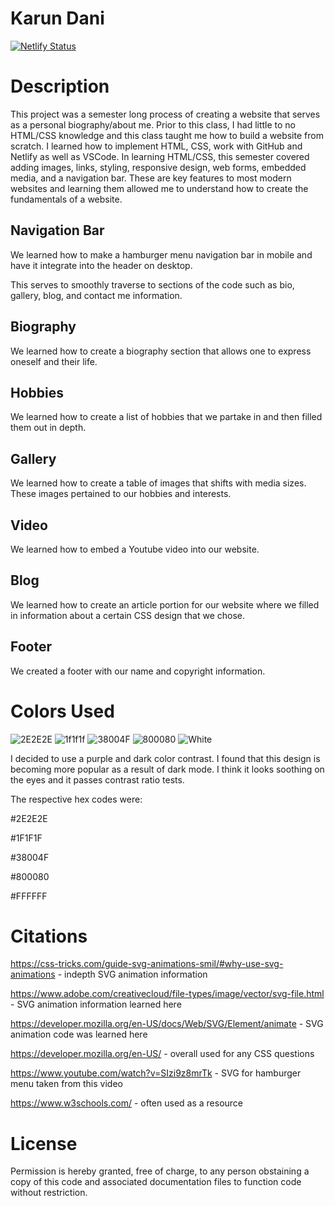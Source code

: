 # Karun Dani 
[![Netlify Status](https://api.netlify.com/api/v1/badges/5ab1d7ec-277e-4e6f-a292-721caa2da7fe/deploy-status)](https://app.netlify.com/sites/about-me-kndi9/deploys)

# Description
This project was a semester long process of creating a website that serves as a personal biography/about me. Prior to this class, I had little to no HTML/CSS knowledge and this class taught me how to build a website from scratch. I learned how to implement HTML, CSS, work with GitHub and Netlify as well as VSCode. In learning HTML/CSS, this semester covered adding images, links, styling, responsive design, web forms, embedded media, and a navigation bar. These are key features to most modern websites and learning them allowed me to understand how to create the fundamentals of a website.


## Navigation Bar
We learned how to make a hamburger menu navigation bar in mobile and have it integrate into the header on desktop.

This serves to smoothly traverse to sections of the code such as bio, gallery, blog, and contact me information.

## Biography

We learned how to create a biography section that allows one to express oneself and their life.


## Hobbies

We learned how to create a list of hobbies that we partake in and then filled them out in depth.


## Gallery

We learned how to create a table of images that shifts with media sizes. These images pertained to our hobbies and interests.
 

## Video

We learned how to embed a Youtube video into our website. 

## Blog

We learned how to create an article portion for our website where we filled in information about a certain CSS design that we chose.

## Footer

We created a footer with our name and copyright information.

# Colors Used
![2E2E2E](https://user-images.githubusercontent.com/87029571/206929952-4d790b82-ceed-47e6-9d9b-349523cf7e14.png)
![1f1f1f](https://user-images.githubusercontent.com/87029571/206929953-c76fba09-9b12-41d0-9a62-533e54f8cf0b.png)
![38004F](https://user-images.githubusercontent.com/87029571/206930044-ada2bff2-ac24-49b6-849c-6d81e863c5aa.png)
![800080](https://user-images.githubusercontent.com/87029571/206930045-bbf0a326-18d3-49fd-a9c4-1d96ec98455e.png)
![White](https://user-images.githubusercontent.com/87029571/206930131-f5969b36-96ef-42c1-9b95-7ff42644e400.png)

I decided to use a purple and dark color contrast. I found that this design is becoming more popular as a result of dark mode. I think it looks soothing on the eyes and it passes contrast ratio tests.

The respective hex codes were:

#2E2E2E

#1F1F1F

#38004F

#800080

#FFFFFF

# Citations
https://css-tricks.com/guide-svg-animations-smil/#why-use-svg-animations - indepth SVG animation information

https://www.adobe.com/creativecloud/file-types/image/vector/svg-file.html - SVG animation information learned here

https://developer.mozilla.org/en-US/docs/Web/SVG/Element/animate - SVG animation code was learned here

https://developer.mozilla.org/en-US/ - overall used for any CSS questions

https://www.youtube.com/watch?v=SIzi9z8mrTk - SVG for hamburger menu taken from this video

https://www.w3schools.com/ - often used as a resource

# License 

Permission is hereby granted, free of charge, to any person obstaining a copy of this code and associated documentation files to function code without restriction. 

